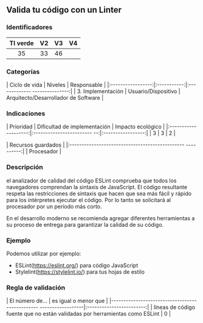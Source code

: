 ## Valida tu código con un Linter

 ### Identificadores

 | TI verde | V2 | V3 | V4 |
 |:-------:|:---:|:---:|:----:|
 | 35 | 33 | 46 | |

 ### Categorías

 | Ciclo de vida | Niveles | Responsable |
 |:-----------------:|:-----------:|:------------- ---------------:|
 | 3. Implementación | Usuario/Dispositivo | Arquitecto/Desarrollador de Software |

 ### Indicaciones

 | Prioridad | Dificultad de implementación | Impacto ecológico |
 |:--------------------:|:------------------------ --:|:-----------------:|
 | 3 | 3 | 2 |

 | Recursos guardados |
 |:----------------------------------------------- ----------:|
 | Procesador |

 ### Descripción

 el analizador de calidad del código ESLint comprueba que todos los navegadores comprendan la sintaxis de JavaScript.
El código resultante respeta las restricciones de sintaxis que hacen que sea más fácil y rápido para los intérpretes ejecutar el código.
 Por lo tanto se solicitará al procesador por un período más corto.

En el desarrollo moderno se recomienda agregar diferentes herramientas a su proceso de entrega para garantizar la calidad de su código.

 ### Ejemplo

 Podemos utilizar por ejemplo:
 * ESLint(https://eslint.org/) para código JavaScript
 * Stylelint(https://stylelint.io/) para tus hojas de estilo

 ### Regla de validación

 | El número de... | es igual o menor que |
 |------------------------------------------------ ------------------|:------------------------:|
 | líneas de código fuente que no están validadas por herramientas como ESLint | 0 |
